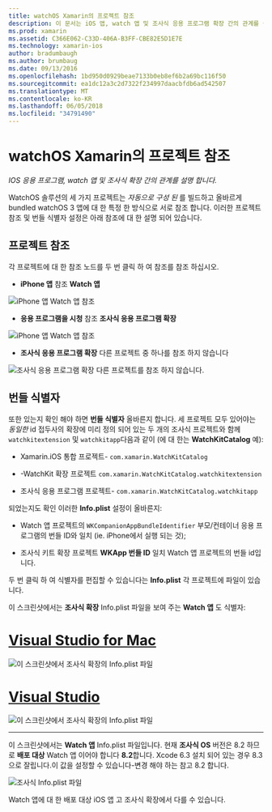 ```yaml
---
title: watchOS Xamarin의 프로젝트 참조
description: 이 문서는 iOS 앱, watch 앱 및 조사식 응용 프로그램 확장 간의 관계를 설명 합니다. 프로젝트 참조 및 번들에 설명 식별자입니다.
ms.prod: xamarin
ms.assetid: C366E062-C33D-406A-B3FF-CBE82E5D1E7E
ms.technology: xamarin-ios
author: bradumbaugh
ms.author: brumbaug
ms.date: 09/13/2016
ms.openlocfilehash: 1bd950d0929beae7133b0eb8ef6b2a69bc116f50
ms.sourcegitcommit: ea1dc12a3c2d7322f234997daacbfdb6ad542507
ms.translationtype: MT
ms.contentlocale: ko-KR
ms.lasthandoff: 06/05/2018
ms.locfileid: "34791490"
---
```

# <a name="watchos-project-references-in-xamarin"></a>watchOS Xamarin의 프로젝트 참조

_IOS 응용 프로그램, watch 앱 및 조사식 확장 간의 관계를 설명 합니다._

WatchOS 솔루션의 세 가지 프로젝트는 *자동으로 구성 된* 를 빌드하고 올바르게 bundled watchOS 3 앱에 대 한 특정 한 방식으로 서로 참조 합니다. 이러한 프로젝트 참조 및 번들 식별자 설정은 아래 참조에 대 한 설명 되어 있습니다.

## <a name="project-references"></a>프로젝트 참조

각 프로젝트에 대 한 참조 노드를 두 번 클릭 하 여 참조를 참조 하십시오.

- **iPhone 앱** 참조 **Watch 앱**

![](project-references-images/catalog-reference1.png "iPhone 앱 Watch 앱 참조")

- **응용 프로그램을 시청** 참조 **조사식 응용 프로그램 확장**

![](project-references-images/catalog-reference2.png "iPhone 앱 Watch 앱 참조")


 - **조사식 응용 프로그램 확장** 다른 프로젝트 중 하나를 참조 하지 않습니다

![](project-references-images/catalog-reference3.png "조사식 응용 프로그램 확장 다른 프로젝트를 참조 하지 않습니다.")



## <a name="bundle-identifiers"></a>번들 식별자

또한 있는지 확인 해야 하면 **번들 식별자** 올바른지 합니다.
세 프로젝트 모두 있어야는 *동일한* id 접두사의 확장에 미리 정의 되어 있는 두 개의 조사식 프로젝트와 함께 `watchkitextension` 및 `watchkitapp`다음과 같이 (에 대 한는 **WatchKitCatalog** 예):

 - Xamarin.iOS 통합 프로젝트- `com.xamarin.WatchKitCatalog`

 - -WatchKit 확장 프로젝트 `com.xamarin.WatchKitCatalog.watchkitextension`

 - 조사식 응용 프로그램 프로젝트- `com.xamarin.WatchKitCatalog.watchkitapp`

되었는지도 확인 이러한 **Info.plist** 설정이 올바른지:

 - Watch 앱 프로젝트의 `WKCompanionAppBundleIdentifier` 부모/컨테이너 응용 프로그램의 번들 ID와 일치 (ie. iPhone에서 실행 되는 것);

 - 조사식 키트 확장 프로젝트 **WKApp 번들 ID** 일치 Watch 앱 프로젝트의 번들 id입니다.

두 번 클릭 하 여 식별자를 편집할 수 있습니다는 **Info.plist** 각 프로젝트에 파일이 있습니다.

이 스크린샷에서는 **조사식 확장** Info.plist 파일을 보여 주는 **Watch 앱** 도 식별자:

# <a name="visual-studio-for-mactabvsmac"></a>[Visual Studio for Mac](#tab/vsmac)
    
![](project-references-images/infoplist-extension.png "이 스크린샷에서 조사식 확장의 Info.plist 파일")

# <a name="visual-studiotabvswin"></a>[Visual Studio](#tab/vswin)
    
![](project-references-images/infoplist-extension-vs.png "이 스크린샷에서 조사식 확장의 Info.plist 파일")

-----

이 스크린샷에서는 **Watch 앱** Info.plist 파일입니다.
현재 **조사식 OS** 버전은 8.2 하므로 **배포 대상** Watch 앱 이어야 합니다 **8.2**합니다. Xcode 6.3 설치 되어 있는 경우 8.3으로 잘립니다.이 값을 설정할 수 있습니다-변경 해야 하는 참고 8.2 합니다.

![](project-references-images/infoplist-watchapp.png "조사식 Info.plist 파일")

Watch 앱에 대 한 배포 대상 iOS 앱 고 조사식 확장에서 다를 수 있습니다.

